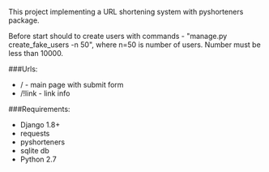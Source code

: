 This project implementing a URL shortening system with pyshorteners package.

Before start should to create users with commands - "manage.py create_fake_users -n 50", where n=50 is number of users. Number must be less than 10000.

###Urls:

* / - main page with submit form
* /!link - link info


###Requirements:

* Django 1.8+
* requests
* pyshorteners
* sqlite db
* Python 2.7